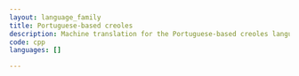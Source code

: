 ```yaml
---
layout: language_family
title: Portuguese-based creoles
description: Machine translation for the Portuguese-based creoles language family
code: cpp
languages: []

---
```



